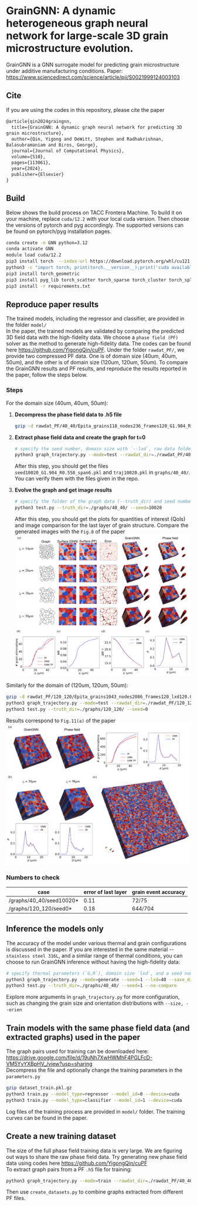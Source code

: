 # GrainGNN: A dynamic heterogeneous graph neural network for large-scale 3D grain microstructure evolution.
GrainGNN is a GNN surrogate model for predicting grain microstructure under additive manufacturing conditions. Paper: https://www.sciencedirect.com/science/article/pii/S0021999124003103
## Cite

If you are using the codes in this repository, please cite the paper
```
@article{qin2024graingnn,
  title={GrainGNN: A dynamic graph neural network for predicting 3D grain microstructure},
  author={Qin, Yigong and DeWitt, Stephen and Radhakrishnan, Balasubramaniam and Biros, George},
  journal={Journal of Computational Physics},
  volume={510},
  pages={113061},
  year={2024},
  publisher={Elsevier}
}
```

## Build
Below shows the build process on TACC Frontera Machine. To build it on your machine, replace `cuda/12.2` with your local cuda version. Then choose the versions of pytorch and pyg accordingly. The supported versions can be found on pytorch/pyg installation pages.    

```sh
conda create -n GNN python=3.12  
conda activate GNN
module load cuda/12.2  
pip3 install torch  --index-url https://download.pytorch.org/whl/cu121  
python3 -c "import torch; print(torch.__version__);print('cuda available: ', torch.cuda.is_available())"  
pip3 install torch_geometric  
pip3 install pyg_lib torch_scatter torch_sparse torch_cluster torch_spline_conv -f https://data.pyg.org/whl/torch-2.5.0+cu121.html  
pip3 install -r requirements.txt  
```

## Reproduce paper results
The trained models, including the regressor and classifier, are provided in the folder `model/`   
In the paper, the trained models are validated by comparing the predicted 3D field data with the high-fidelity data. We choose a `phase field (PF)` solver as the method to generate high-fidelity data. The codes can be found here https://github.com/YigongQin/cuPF. Under the folder `rawdat_PF/`, we provide two compressed PF data. One is of domain size (40um, 40um, 50um), and the other is of domain size (120um, 120um, 50um). To compare the GrainGNN results and PF results, and reproduce the results reported in the paper, follow the steps below.

### Steps
For the domain size (40um, 40um, 50um):
1. **Decompress the phase field data to .h5 file**
   ```sh
   gzip -d rawdat_PF/40_40/Epita_grains118_nodes236_frames120_G1.904_Rmax0.558_seed10020_Mt36920_train0_test1_rank0.h5.gz
   ```
2. **Extract phase field data and create the graph for t=0**
   ```sh
   # specify the seed number, domain size with `--lxd`, raw data folder, and the output folder for graphs
   python3 graph_trajectory.py --mode=test --rawdat_dir=./rawdat_PF/40_40/ --seed=10020 --lxd=40 --save_dir=./graphs/40_40/
   ```
   After this step, you should get the files `seed10020_G1.904_R0.558_span6.pkl` and `traj10020.pkl` in `graphs/40_40/`. You can verify them with the files given in the repo.
3. **Evolve the graph and get image results**
   
   ```sh
   # specify the folder of the graph data (--truth_dir) and seed number
   python3 test.py --truth_dir=./graphs/40_40/ --seed=10020
   ```
   After this step, you should get the plots for quantities of interest (QoIs) and image comparison for the last layer of grain structure. Compare the generated images with the `Fig.8` of the paper
![Alt text](figures/paper_fig8.png)

Similarly for the domain of (120um, 120um, 50um):
```sh
gzip -d rawdat_PF/120_120/Epita_grains1043_nodes2086_frames120_lxd120.000008_G10.000_Rmax2.000_UC20.000_seed0_Mt10300_rank0.h5.gz
python3 graph_trajectory.py --mode=test --rawdat_dir=./rawdat_PF/120_120/ --seed=0 --lxd=120 --save_dir=./graphs/120_120/
python3 test.py --truth_dir=./graphs/120_120/ --seed=0
```
Results correspond to `Fig.11(a)` of the paper
![Alt text](figures/paper_fig11.png)
### Numbers to check

| case | error of last layer | grain event accuracy |
|----------|----------|----------|
| /graphs/40_40/seed10020* | 0.11 | 72/75|
| /graphs/120_120/seed0* | 0.18 | 644/704 |

## Inference the models only
The accuracy of the model under various thermal and grain configurations is discussed in the paper. If you are interested in the same material -- `stainless steel 316L`, and a similar range of thermal conditions, you can choose to run GrainGNN inference without having the high-fidelity data:
```sh
# specify thermal parameters (`G,R`), domain size `lxd`, and a seed number
python3 graph_trajectory.py --mode=generate --seed=1 --lxd=40 --save_dir=./graphs/40_40/ --G=10 --R=2
python3 test.py --truth_dir=./graphs/40_40/ --seed=1 --no-compare
```
Explore more arguments in `graph_trajectory.py` for more configuration, such as changing the grain size and orientation distributions with `--size, --orien`

## Train models with the same phase field data (and extracted graphs) used in the paper
The graph pairs used for training can be downloaded here: https://drive.google.com/file/d/19uNh7XwHWMhF4PGLFcD-VM5YvYXBpHV_/view?usp=sharing  
Decompress the file and optionally change the training parameters in the `parameters.py`
```sh
gzip dataset_train.pkl.gz
python3 train.py --model_type=regressor --model_id=0 --device=cuda
python3 train.py --model_type=classifier --model_id=1 --device=cuda
```
Log files of the training process are provided in `model/` folder. The training curves can be found in the paper.

## Create a new training dataset
The size of the full phase field training data is very large. We are figuring out ways to share the raw phase field data. Try generating new phase field data using codes here https://github.com/YigongQin/cuPF    
To extract graph pairs from a PF `.h5` file for training:
 ```sh
 python3 graph_trajectory.py --mode=train --rawdat_dir=./rawdat_PF/40_40/ --seed=10020 --lxd=40 --save_dir=./graphs/40_40/
 ```
Then use `create_datasets.py` to combine graphs extracted from different PF files.






